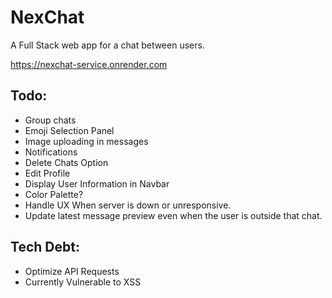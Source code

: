 
# NexChat

A Full Stack web app for a chat between users.

https://nexchat-service.onrender.com

## Todo:
* Group chats
* Emoji Selection Panel
* Image uploading in messages
* Notifications
* Delete Chats Option
* Edit Profile
* Display User Information in Navbar
* Color Palette?
* Handle UX When server is down or unresponsive.
* Update latest message preview even when the user is outside that chat.

## Tech Debt:
* Optimize API Requests
* Currently Vulnerable to XSS

